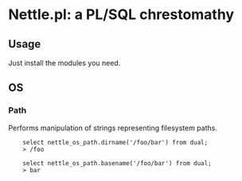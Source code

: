 # Nettle.pl: a PL/SQL chrestomathy

## Usage

Just install the modules you need.

## OS

### Path

Performs manipulation of strings representing filesystem paths.

        select nettle_os_path.dirname('/foo/bar') from dual;
        > /foo

        select nettle_os_path.basename('/foo/bar') from dual;
        > bar

